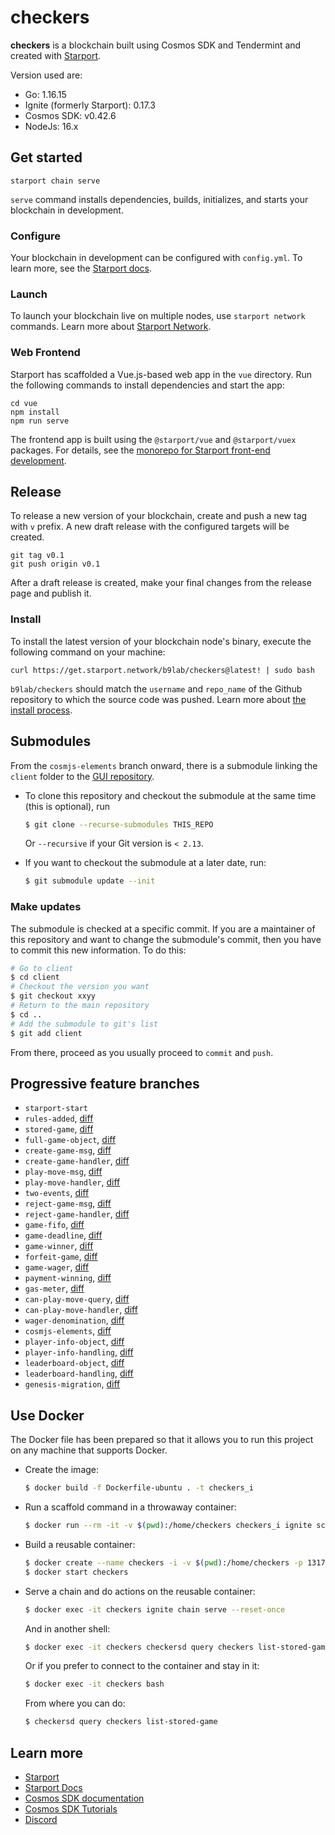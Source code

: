 # checkers

**checkers** is a blockchain built using Cosmos SDK and Tendermint and created with [Starport](https://github.com/tendermint/starport).

Version used are:

* Go: 1.16.15
* Ignite (formerly Starport): 0.17.3
* Cosmos SDK: v0.42.6
* NodeJs: 16.x

## Get started

```
starport chain serve
```

`serve` command installs dependencies, builds, initializes, and starts your blockchain in development.

### Configure

Your blockchain in development can be configured with `config.yml`. To learn more, see the [Starport docs](https://docs.starport.network).

### Launch

To launch your blockchain live on multiple nodes, use `starport network` commands. Learn more about [Starport Network](https://github.com/tendermint/spn).

### Web Frontend

Starport has scaffolded a Vue.js-based web app in the `vue` directory. Run the following commands to install dependencies and start the app:

```
cd vue
npm install
npm run serve
```

The frontend app is built using the `@starport/vue` and `@starport/vuex` packages. For details, see the [monorepo for Starport front-end development](https://github.com/tendermint/vue).

## Release

To release a new version of your blockchain, create and push a new tag with `v` prefix. A new draft release with the configured targets will be created.

```
git tag v0.1
git push origin v0.1
```

After a draft release is created, make your final changes from the release page and publish it.

### Install

To install the latest version of your blockchain node's binary, execute the following command on your machine:

```
curl https://get.starport.network/b9lab/checkers@latest! | sudo bash
```
`b9lab/checkers` should match the `username` and `repo_name` of the Github repository to which the source code was pushed. Learn more about [the install process](https://github.com/allinbits/starport-installer).

## Submodules

From the `cosmjs-elements` branch onward, there is a submodule linking the `client` folder to the [GUI repository](https://github.com/cosmos/academy-checkers-ui).

* To clone this repository and checkout the submodule at the same time (this is optional), run
    
    ```sh
    $ git clone --recurse-submodules THIS_REPO
    ```

    Or `--recursive` if your Git version is `< 2.13`.

* If you want to checkout the submodule at a later date, run:

    ```sh
    $ git submodule update --init
    ```

### Make updates

The submodule is checked at a specific commit. If you are a maintainer of this repository and want to change the submodule's commit, then you have to commit this new information. To do this:

```sh
# Go to client
$ cd client
# Checkout the version you want
$ git checkout xxyy
# Return to the main repository
$ cd ..
# Add the submodule to git's list
$ git add client
```

From there, proceed as you usually proceed to `commit` and `push`.

## Progressive feature branches

* `starport-start`
* `rules-added`, [diff](../../compare/starport-start..rules-added)
* `stored-game`, [diff](../../compare/rules-added..stored-game)
* `full-game-object`, [diff](../../compare/stored-game..full-game-object)
* `create-game-msg`, [diff](../../compare/full-game-object..create-game-msg)
* `create-game-handler`, [diff](../../compare/create-game-msg..create-game-handler)
* `play-move-msg`, [diff](../../compare/create-game-handler..play-move-msg)
* `play-move-handler`, [diff](../../compare/play-move-msg..play-move-handler)
* `two-events`, [diff](../../compare/play-move-handler..two-events)
* `reject-game-msg`, [diff](../../compare/two-events..reject-game-msg)
* `reject-game-handler`, [diff](../../compare/reject-game-msg..reject-game-handler)
* `game-fifo`, [diff](../../compare/reject-game-handler..game-fifo)
* `game-deadline`, [diff](../../compare/game-fifo..game-deadline)
* `game-winner`, [diff](../../compare/game-deadline..game-winner)
* `forfeit-game`, [diff](../../compare/game-winner..forfeit-game)
* `game-wager`, [diff](../../compare/forfeit-game..game-wager)
* `payment-winning`, [diff](../../compare/game-wager..payment-winning)
* `gas-meter`, [diff](../../compare/payment-winning..gas-meter)
* `can-play-move-query`, [diff](../../compare/gas-meter..can-play-move-query)
* `can-play-move-handler`, [diff](../../compare/can-play-move-query..can-play-move-handler)
* `wager-denomination`, [diff](../../compare/can-play-move-handler..wager-denomination)
* `cosmjs-elements`, [diff](../../compare/wager-denomination..cosmjs-elements)
* `player-info-object`, [diff](../../compare/cosmjs-elements..player-info-object)
* `player-info-handling`, [diff](../../compare/player-info-object..player-info-handling)
* `leaderboard-object`, [diff](../../compare/player-info-handling..leaderboard-object)
* `leaderboard-handling`, [diff](../../compare/leaderboard-object..leaderboard-handling)
* `genesis-migration`, [diff](../../compare/leaderboard-handling..genesis-migration)

## Use Docker

The Docker file has been prepared so that it allows you to run this project on any machine that supports Docker.

* Create the image:
  
    ```sh
    $ docker build -f Dockerfile-ubuntu . -t checkers_i
    ```

* Run a scaffold command in a throwaway container:

    ```sh
    $ docker run --rm -it -v $(pwd):/home/checkers checkers_i ignite scaffold ...
    ```

* Build a reusable container:

    ```sh
    $ docker create --name checkers -i -v $(pwd):/home/checkers -p 1317:1317 -p 4500:4500 -p 26657:26657 checkers_i
    $ docker start checkers
    ```

* Serve a chain and do actions on the reusable container:

    ```sh
    $ docker exec -it checkers ignite chain serve --reset-once
    ```

    And in another shell:

    ```sh
    $ docker exec -it checkers checkersd query checkers list-stored-game
    ```

    Or if you prefer to connect to the container and stay in it:

    ```sh
    $ docker exec -it checkers bash
    ```

    From where you can do:

    ```sh
    $ checkersd query checkers list-stored-game
    ```

## Learn more

- [Starport](https://github.com/tendermint/starport)
- [Starport Docs](https://docs.starport.network)
- [Cosmos SDK documentation](https://docs.cosmos.network)
- [Cosmos SDK Tutorials](https://tutorials.cosmos.network)
- [Discord](https://discord.gg/W8trcGV)
